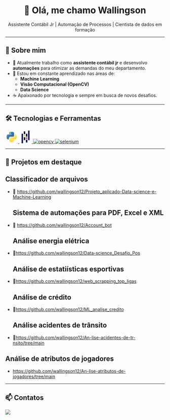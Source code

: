 <h1 align="center">👋 Olá, me chamo Wallingson</h1>

<p align="center">
Assistente Contábil Jr | Automação de Processos | Cientista de dados em formação
</p>

---

## 🚀 Sobre mim

- 🔭 Atualmente trabalho como **assistente contábil jr** e desenvolvo **automações** para otimizar as demandas do meu departamento.  
- 🌱 Estou em constante aprendizado nas áreas de:
  - **Machine Learning**
  - **Visão Computacional (OpenCV)**
  - **Data Science**
- ☕ Apaixonado por tecnologia e sempre em busca de novos desafios.

---

## 🛠️ Tecnologias e Ferramentas

<p align="left">
<a href="https://www.python.org" target="_blank" rel="noreferrer"> 
  <img src="https://raw.githubusercontent.com/devicons/devicon/master/icons/python/python-original.svg" alt="python" width="40" height="40"/> 
</a>
<a href="https://pandas.pydata.org/" target="_blank" rel="noreferrer"> 
  <img src="https://raw.githubusercontent.com/devicons/devicon/2ae2a900d2f041da66e950e4d48052658d850630/icons/pandas/pandas-original.svg" alt="pandas" width="40" height="40"/> 
</a>
<a href="https://opencv.org/" target="_blank" rel="noreferrer"> 
  <img src="https://www.vectorlogo.zone/logos/opencv/opencv-icon.svg" alt="opencv" width="40" height="40"/> 
</a>
<a href="https://www.selenium.dev" target="_blank" rel="noreferrer"> 
  <img src="https://raw.githubusercontent.com/detain/svg-logos/master/svg/selenium-logo.svg" alt="selenium" width="40" height="40"/> 
</a>
</p>

---

## 📂 Projetos em destaque
  ## Classificador de arquivos
- 🔹 https://github.com/wallingson12/Projeto_aplicado-Data-science-e-Machine-Learning
  ## Sistema de automações para PDF, Excel e XML
- 🔹 https://github.com/wallingson12/Account_bot
  ## Análise energia elétrica
- 🔹https://github.com/wallingson12/Data-science_Desafio_Pos
  ## Análise de estatiísticas esportivas
- 🔹https://github.com/wallingson12/web_scrapping_top_ligas
  ## Análise de crédito
- 🔹https://github.com/wallingson12/ML_analise_credito
  ## Análise acidentes de trânsito
- 🔹https://github.com/wallingson12/An-lise-acidentes-de-tr-nsito/tree/main
## Análise de atributos de jogadores
- https://github.com/wallingson12/An-lise-atributos-de-jogadores/tree/main

---

## 📫 Contatos

<div>
  <a href="https://www.linkedin.com/in/wallingson-pereira-47a35a1a9/" target="_blank">
    <img loading="lazy" src="https://img.shields.io/badge/-LinkedIn-%230077B5?style=for-the-badge&logo=linkedin&logoColor=white">
  </a>
</div>
